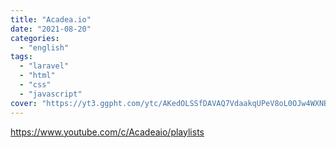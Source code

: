 ```yaml
---
title: "Acadea.io"
date: "2021-08-20"
categories:
  - "english"
tags:
  - "laravel"
  - "html"
  - "css"
  - "javascript"
cover: "https://yt3.ggpht.com/ytc/AKedOLSSfDAVAQ7VdaakqUPeV8oL0OJw4WXNBJf_0snI=s176-c-k-c0x00ffffff-no-rj"
---
```


https://www.youtube.com/c/Acadeaio/playlists
